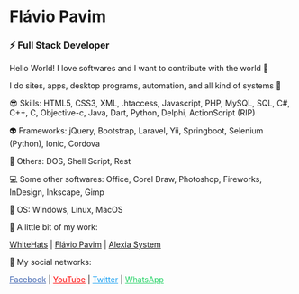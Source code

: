# Flávio Pavim
### ⚡ Full Stack Developer

Hello World! I love softwares and I want to contribute with the world 🦾

I do sites, apps, desktop programs, automation, and all kind of systems 🤖

😎 Skills: HTML5, CSS3, XML, .htaccess, Javascript, PHP, MySQL, SQL, C#, C++, C, Objective-c, Java, Dart, Python, Delphi, ActionScript (RIP)

👽 Frameworks: jQuery, Bootstrap, Laravel, Yii, Springboot, Selenium (Python), Ionic, Cordova

👾 Others: DOS, Shell Script, Rest

💻 Some other softwares: Office, Corel Draw, Photoshop, Fireworks, InDesign, Inkscape, Gimp

🐧 OS: Windows, Linux, MacOS

🌱 A little bit of my work:

<a href="https://whitehats.com.br" target="_blank">WhiteHats</a> | 
<a href="https://flaviopavim.com.br" target="_blank">Flávio Pavim</a> | 
<a href="https://alexiasystem.com.br" target="_blank">Alexia System</a>

💬 My social networks:

<a href="https://facebook.com/rockandhack" target="_blank" style="color: #4267B2">Facebook</a> | 
<a href="https://youtube.com/flaviopavim" target="_blank" style="color: #ff0000">YouTube</a> | 
<a href="https://twitter.com/pavimFlavio" target="_blank" style="color: #1da1f2">Twitter</a> | 
<a href="https://wa.me/5518997307933" target="_blank" style="color: #25D366">WhatsApp</a>

<!--
- 🔭 I’m currently working on ...
- 🌱 I’m currently learning ...
- 👯 I’m looking to collaborate on ...
- 🤔 I’m looking for help with ...
- 💬 Ask me about ...
- 📫 How to reach me: ...
- 😄 Pronouns: ...
- ⚡ Fun fact: ...
- 👋
-->
